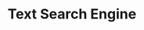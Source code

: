 ---
word: "true"

types: "word"

title: "Text Search Engine"

categories: ['']

tags: ['Text', 'Search', 'Engine']

arabic: 'محركات البحث النصي'

arexps: []

enwords: ['Text Search Engine']

enexps: []

arlexicons: 'ح'

enlexicons: 'T'

authors: ['Ruqayya Roshdy']

translators: ['X']

citations: 'تطبيقات أساسية في المعالجة الآلية للغة العربية'

sources: 'مركز الملك عبدالله بن عبدالعزيز الدولي لخدمة اللغة العربية'

slug: ""
---